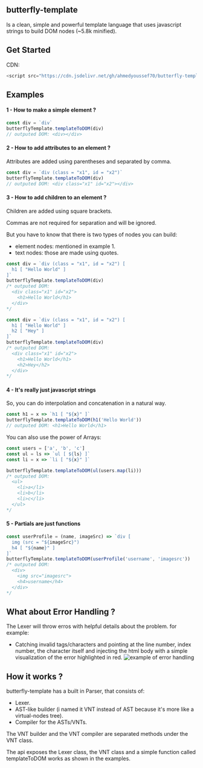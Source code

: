 ## butterfly-template

Is a clean, simple and powerful template language that uses javascript strings to build DOM nodes (~5.8k minified).

## Get Started

CDN:

```javascript
<script src="https://cdn.jsdelivr.net/gh/ahmedyoussef70/butterfly-template@1.0.0/umd/index.min.js"></script>
```

## Examples

#### 1 - How to make a simple element ?

```javascript
const div = `div`
butterflyTemplate.templateToDOM(div)
// outputed DOM: <div></div>
```

#### 2 - How to add attributes to an element ?

Attributes are added using parentheses and separated by comma.

```javascript
const div = `div (class = "x1", id = "x2")`
butterflyTemplate.templateToDOM(div)
// outputed DOM: <div class="x1" id="x2"></div>
```

#### 3 - How to add children to an element ?

Children are added using square brackets.

Commas are not required for separation and will be ignored.

But you have to know that there is two types of nodes you can build:

- element nodes: mentioned in example 1.
- text nodes: those are made using quotes.

```javascript
const div = `div (class = "x1", id = "x2") [
  h1 [ "Hello World" ] 
]`
butterflyTemplate.templateToDOM(div)
/* outputed DOM: 
  <div class="x1" id="x2">
    <h1>Hello World</h1>
  </div>
*/

const div = `div (class = "x1", id = "x2") [
  h1 [ "Hello World" ]
  h2 [ "Hey" ]
]`
butterflyTemplate.templateToDOM(div)
/* outputed DOM: 
  <div class="x1" id="x2">
    <h1>Hello World</h1>
    <h2>Hey</h2>
  </div>
*/
```

#### 4 - It's really just javascript strings

So, you can do interpolation and concatenation in a natural way.

```javascript
const h1 = x => `h1 [ "${x}" ]`
butterflyTemplate.templateToDOM(h1('Hello World'))
// outputed DOM: <h1>Hello World</h1>
```

You can also use the power of Arrays:

```javascript
const users = ['a', 'b', 'c']
const ul = ls => `ul [ ${ls} ]`
const li = x => `li [ "${x}" ]`

butterflyTemplate.templateToDOM(ul(users.map(li)))
/* outputed DOM: 
  <ul>
    <li>a</li>
    <li>b</li>
    <li>c</li>
  </ul>
*/
```

#### 5 - Partials are just functions

```javascript
const userProfile = (name, imageSrc) => `div [
  img (src = "${imageSrc}")
  h4 [ "${name}" ]
]`
butterflyTemplate.templateToDOM(userProfile('username', 'imagesrc'))
/* outputed DOM: 
  <div>
    <img src="imagesrc">
    <h4>username</h4>
  </div>
*/
```

## What about Error Handling ?

The Lexer will throw erros with helpful details about the problem. for example:

- Catching invalid tags/characters and pointing at the line number, index number, the character itself
  and injecting the html body with a simple visualization of the error highlighted in red.
  ![example of error handling](https://i.imgur.com/POMJzwE.png)

## How it works ?

butterfly-template has a built in Parser, that consists of:

- Lexer.
- AST-like builder (i named it VNT instead of AST because it's more like a virtual-nodes tree).
- Compiler for the ASTs/VNTs.

The VNT builder and the VNT compiler are separated methods under the VNT class.

The api exposes the Lexer class, the VNT class and a simple function called templateToDOM works as shown in the examples.
